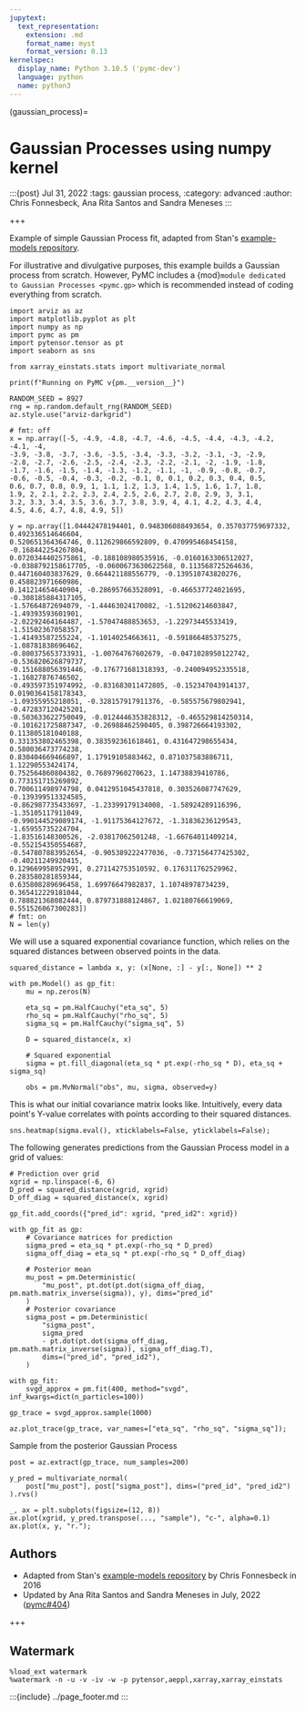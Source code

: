 ```yaml
---
jupytext:
  text_representation:
    extension: .md
    format_name: myst
    format_version: 0.13
kernelspec:
  display_name: Python 3.10.5 ('pymc-dev')
  language: python
  name: python3
---
```


(gaussian_process)=
# Gaussian Processes using numpy kernel

:::{post} Jul 31, 2022
:tags: gaussian process, 
:category: advanced
:author: Chris Fonnesbeck, Ana Rita Santos and Sandra Meneses
:::

+++

Example of simple Gaussian Process fit, adapted from Stan's [example-models repository](https://github.com/stan-dev/example-models/blob/master/misc/gaussian-process/gp-fit.stan).

For illustrative and divulgative purposes, this example builds a Gaussian process from scratch. However, PyMC includes a {mod}`module dedicated to Gaussian Processes <pymc.gp>` which is recommended instead of coding everything from scratch.

```{code-cell} ipython3
import arviz as az
import matplotlib.pyplot as plt
import numpy as np
import pymc as pm
import pytensor.tensor as pt
import seaborn as sns

from xarray_einstats.stats import multivariate_normal

print(f"Running on PyMC v{pm.__version__}")
```

```{code-cell} ipython3
RANDOM_SEED = 8927
rng = np.random.default_rng(RANDOM_SEED)
az.style.use("arviz-darkgrid")
```

```{code-cell} ipython3
# fmt: off
x = np.array([-5, -4.9, -4.8, -4.7, -4.6, -4.5, -4.4, -4.3, -4.2, -4.1, -4, 
-3.9, -3.8, -3.7, -3.6, -3.5, -3.4, -3.3, -3.2, -3.1, -3, -2.9, 
-2.8, -2.7, -2.6, -2.5, -2.4, -2.3, -2.2, -2.1, -2, -1.9, -1.8, 
-1.7, -1.6, -1.5, -1.4, -1.3, -1.2, -1.1, -1, -0.9, -0.8, -0.7, 
-0.6, -0.5, -0.4, -0.3, -0.2, -0.1, 0, 0.1, 0.2, 0.3, 0.4, 0.5, 
0.6, 0.7, 0.8, 0.9, 1, 1.1, 1.2, 1.3, 1.4, 1.5, 1.6, 1.7, 1.8, 
1.9, 2, 2.1, 2.2, 2.3, 2.4, 2.5, 2.6, 2.7, 2.8, 2.9, 3, 3.1, 
3.2, 3.3, 3.4, 3.5, 3.6, 3.7, 3.8, 3.9, 4, 4.1, 4.2, 4.3, 4.4, 
4.5, 4.6, 4.7, 4.8, 4.9, 5])

y = np.array([1.04442478194401, 0.948306088493654, 0.357037759697332, 0.492336514646604, 
0.520651364364746, 0.112629866592809, 0.470995468454158, -0.168442254267804, 
0.0720344402575861, -0.188108980535916, -0.0160163306512027, 
-0.0388792158617705, -0.0600673630622568, 0.113568725264636, 
0.447160403837629, 0.664421188556779, -0.139510743820276, 0.458823971660986, 
0.141214654640904, -0.286957663528091, -0.466537724021695, -0.308185884317105, 
-1.57664872694079, -1.44463024170082, -1.51206214603847, -1.49393593601901, 
-2.02292464164487, -1.57047488853653, -1.22973445533419, -1.51502367058357, 
-1.41493587255224, -1.10140254663611, -0.591866485375275, -1.08781838696462, 
-0.800375653733931, -1.00764767602679, -0.0471028950122742, -0.536820626879737, 
-0.151688056391446, -0.176771681318393, -0.240094952335518, -1.16827876746502, 
-0.493597351974992, -0.831683011472805, -0.152347043914137, 0.0190364158178343, 
-1.09355955218051, -0.328157917911376, -0.585575679802941, -0.472837120425201, 
-0.503633622750049, -0.0124446353828312, -0.465529814250314, 
-0.101621725887347, -0.26988462590405, 0.398726664193302, 0.113805181040188, 
0.331353802465398, 0.383592361618461, 0.431647298655434, 0.580036473774238, 
0.830404669466897, 1.17919105883462, 0.871037583886711, 1.12290553424174, 
0.752564860804382, 0.76897960270623, 1.14738839410786, 0.773151715269892, 
0.700611498974798, 0.0412951045437818, 0.303526087747629, -0.139399513324585, 
-0.862987735433697, -1.23399179134008, -1.58924289116396, -1.35105117911049, 
-0.990144529089174, -1.91175364127672, -1.31836236129543, -1.65955735224704, 
-1.83516148300526, -2.03817062501248, -1.66764011409214, -0.552154350554687, 
-0.547807883952654, -0.905389222477036, -0.737156477425302, -0.40211249920415, 
0.129669958952991, 0.271142753510592, 0.176311762529962, 0.283580281859344, 
0.635808289696458, 1.69976647982837, 1.10748978734239, 0.365412229181044, 
0.788821368082444, 0.879731888124867, 1.02180766619069, 0.551526067300283])
# fmt: on
N = len(y)
```

We will use a squared exponential covariance function, which relies on the squared distances between observed points in the data.

```{code-cell} ipython3
squared_distance = lambda x, y: (x[None, :] - y[:, None]) ** 2
```

```{code-cell} ipython3
with pm.Model() as gp_fit:
    mu = np.zeros(N)

    eta_sq = pm.HalfCauchy("eta_sq", 5)
    rho_sq = pm.HalfCauchy("rho_sq", 5)
    sigma_sq = pm.HalfCauchy("sigma_sq", 5)

    D = squared_distance(x, x)

    # Squared exponential
    sigma = pt.fill_diagonal(eta_sq * pt.exp(-rho_sq * D), eta_sq + sigma_sq)

    obs = pm.MvNormal("obs", mu, sigma, observed=y)
```

This is what our initial covariance matrix looks like. Intuitively, every data point's Y-value correlates with points according to their squared distances.

```{code-cell} ipython3
sns.heatmap(sigma.eval(), xticklabels=False, yticklabels=False);
```

The following generates predictions from the Gaussian Process model in a grid of values:

```{code-cell} ipython3
# Prediction over grid
xgrid = np.linspace(-6, 6)
D_pred = squared_distance(xgrid, xgrid)
D_off_diag = squared_distance(x, xgrid)

gp_fit.add_coords({"pred_id": xgrid, "pred_id2": xgrid})

with gp_fit as gp:
    # Covariance matrices for prediction
    sigma_pred = eta_sq * pt.exp(-rho_sq * D_pred)
    sigma_off_diag = eta_sq * pt.exp(-rho_sq * D_off_diag)

    # Posterior mean
    mu_post = pm.Deterministic(
        "mu_post", pt.dot(pt.dot(sigma_off_diag, pm.math.matrix_inverse(sigma)), y), dims="pred_id"
    )
    # Posterior covariance
    sigma_post = pm.Deterministic(
        "sigma_post",
        sigma_pred
        - pt.dot(pt.dot(sigma_off_diag, pm.math.matrix_inverse(sigma)), sigma_off_diag.T),
        dims=("pred_id", "pred_id2"),
    )
```

```{code-cell} ipython3
with gp_fit:
    svgd_approx = pm.fit(400, method="svgd", inf_kwargs=dict(n_particles=100))
```

```{code-cell} ipython3
gp_trace = svgd_approx.sample(1000)
```

```{code-cell} ipython3
az.plot_trace(gp_trace, var_names=["eta_sq", "rho_sq", "sigma_sq"]);
```

Sample from the posterior Gaussian Process

```{code-cell} ipython3
post = az.extract(gp_trace, num_samples=200)

y_pred = multivariate_normal(
    post["mu_post"], post["sigma_post"], dims=("pred_id", "pred_id2")
).rvs()
```

```{code-cell} ipython3
_, ax = plt.subplots(figsize=(12, 8))
ax.plot(xgrid, y_pred.transpose(..., "sample"), "c-", alpha=0.1)
ax.plot(x, y, "r.");
```

## Authors
*  Adapted from Stan's [example-models repository](https://github.com/stan-dev/example-models/blob/master/misc/gaussian-process/gp-fit.stan) by Chris Fonnesbeck in 2016
* Updated by Ana Rita Santos and Sandra Meneses in July, 2022 ([pymc#404](https://github.com/pymc-devs/pymc/pull/404))

+++

## Watermark

```{code-cell} ipython3
%load_ext watermark
%watermark -n -u -v -iv -w -p pytensor,aeppl,xarray,xarray_einstats
```

:::{include} ../page_footer.md
:::
